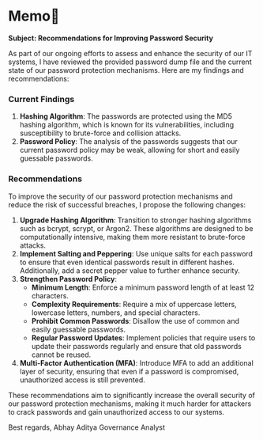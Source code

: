 # Memo📝

**Subject: Recommendations for Improving Password Security**

As part of our ongoing efforts to assess and enhance the security of our IT systems, I have reviewed the provided password dump file and the current state of our password protection mechanisms. Here are my findings and recommendations:

### Current Findings
1. **Hashing Algorithm**: The passwords are protected using the MD5 hashing algorithm, which is known for its vulnerabilities, including susceptibility to brute-force and collision attacks.
2. **Password Policy**: The analysis of the passwords suggests that our current password policy may be weak, allowing for short and easily guessable passwords.

### Recommendations
To improve the security of our password protection mechanisms and reduce the risk of successful breaches, I propose the following changes:

1. **Upgrade Hashing Algorithm**: Transition to stronger hashing algorithms such as bcrypt, scrypt, or Argon2. These algorithms are designed to be computationally intensive, making them more resistant to brute-force attacks.
2. **Implement Salting and Peppering**: Use unique salts for each password to ensure that even identical passwords result in different hashes. Additionally, add a secret pepper value to further enhance security.
3. **Strengthen Password Policy**:
   - **Minimum Length**: Enforce a minimum password length of at least 12 characters.
   - **Complexity Requirements**: Require a mix of uppercase letters, lowercase letters, numbers, and special characters.
   - **Prohibit Common Passwords**: Disallow the use of common and easily guessable passwords.
   - **Regular Password Updates**: Implement policies that require users to update their passwords regularly and ensure that old passwords cannot be reused.
4. **Multi-Factor Authentication (MFA)**: Introduce MFA to add an additional layer of security, ensuring that even if a password is compromised, unauthorized access is still prevented.

These recommendations aim to significantly increase the overall security of our password protection mechanisms, making it much harder for attackers to crack passwords and gain unauthorized access to our systems.

Best regards,
Abhay Aditya
Governance Analyst
